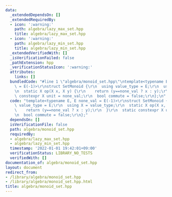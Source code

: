 ```yaml
---
data:
  _extendedDependsOn: []
  _extendedRequiredBy:
  - icon: ':warning:'
    path: algebra/lazy_max_set.hpp
    title: algebra/lazy_max_set.hpp
  - icon: ':warning:'
    path: algebra/lazy_min_set.hpp
    title: algebra/lazy_min_set.hpp
  _extendedVerifiedWith: []
  _isVerificationFailed: false
  _pathExtension: hpp
  _verificationStatusIcon: ':warning:'
  attributes:
    links: []
  bundledCode: "#line 1 \"algebra/monoid_set.hpp\"\ntemplate<typename E, E none_val\
    \ = E(-1)>\r\nstruct SetMonoid {\r\n  using value_type = E;\r\n  using X = value_type;\r\
    \n  static X op(X x, X y) {\r\n    return (y==none_val ? x : y);\r\n  }\r\n  static\
    \ constexpr X unit = none_val;\r\n  bool commute = false;\r\n};\n"
  code: "template<typename E, E none_val = E(-1)>\r\nstruct SetMonoid {\r\n  using\
    \ value_type = E;\r\n  using X = value_type;\r\n  static X op(X x, X y) {\r\n\
    \    return (y==none_val ? x : y);\r\n  }\r\n  static constexpr X unit = none_val;\r\
    \n  bool commute = false;\r\n};"
  dependsOn: []
  isVerificationFile: false
  path: algebra/monoid_set.hpp
  requiredBy:
  - algebra/lazy_max_set.hpp
  - algebra/lazy_min_set.hpp
  timestamp: '2022-01-01 19:42:01+09:00'
  verificationStatus: LIBRARY_NO_TESTS
  verifiedWith: []
documentation_of: algebra/monoid_set.hpp
layout: document
redirect_from:
- /library/algebra/monoid_set.hpp
- /library/algebra/monoid_set.hpp.html
title: algebra/monoid_set.hpp
---
```

